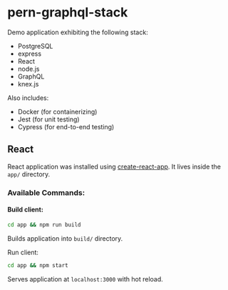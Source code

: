 # pern-graphql-stack

Demo application exhibiting the following stack:
- PostgreSQL
- express
- React
- node.js
- GraphQL
- knex.js

Also includes: 
- Docker (for containerizing)
- Jest (for unit testing)
- Cypress (for end-to-end testing)


## React
React application was installed using [create-react-app](https://github.com/facebook/create-react-app).
It lives inside the `app/` directory. 

### Available Commands:
#### Build client:
```bash
cd app && npm run build
```
Builds application into `build/` directory.

Run client:
```bash
cd app && npm start
```
Serves application at `localhost:3000` with hot reload.
